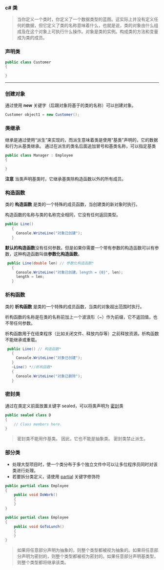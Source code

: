 ### c# 类

> 当你定义一个类时，你定义了一个数据类型的蓝图。这实际上并没有定义任何的数据，但它定义了类的名称意味着什么，也就是说，类的对象由什么组成及在这个对象上可执行什么操作。对象是类的实例。构成类的方法和变量成为类的成员。

### 声明类

```c#
public class Customer
{
    
}
```

------

### 创建对象

通过使用 **new** 关键字（后跟对象将基于的类的名称）可以创建对象。

```c#
Customer object1 = new Customer();
```

### 类继承

继承是通过使用“派生”来实现的，而派生意味着类是使用“基类”声明的，它的数据和行为从基类继承。  通过在派生的类名后面追加冒号和基类名称，可以指定基类

```c#
public class Manager : Employee
{
   
}
```

**注意** 当类声明基类时，它继承基类除构造函数以外的所有成员。



### 构造函数

类的 **构造函数** 是类的一个特殊的成员函数，当创建类的新对象时执行。

构造函数的名称与类的名称完全相同，它没有任何返回类型。 

```c#
public Line()
   {
     Console.WriteLine("对象已创建");
   }
```

**默认的构造函数**没有任何参数。但是如果你需要一个带有参数的构造函数可以有参数，这种构造函数叫做**参数化构造函数**。

```c#
 public Line(double len) // 参数化构造函数*
   {
     Console.WriteLine("对象已创建，length = {0}", len);
     length = len;
   }
```

### 析构函数

类的 **析构函数** 是类的一个特殊的成员函数，当类的对象超出范围时执行。

析构函数的名称是在类的名称前加上一个波浪形（~）作为前缀，它不返回值，也不带任何参数。

析构函数用于在结束程序（比如关闭文件、释放内存等）之前释放资源。析构函数不能继承或重载。

```c#
 public Line() // 构造函数*
   {
     Console.WriteLine("对象已创建");
   }
   ~Line() *//析构函数*
   {
     Console.WriteLine("对象已删除");
   }
```

### 密封类

通过在类定义前面放置关键字 sealed，可以将类声明为 [密封](ms-xhelp:///?method=page&id=8e4ed5d3-10be-47db-9488-0da2008e6f3f&vendor=Microsoft&topicVersion=140&topicLocale=ZH-CN)类

```c#
public sealed class D
{
    // Class members here.
}
```

> 密封类不能用作基类。 因此，它也不能是抽象类。 密封类禁止派生。



### 部分类

- 处理大型项目时，使一个类分布于多个独立文件中可以让多位程序员同时对该类进行处理。
- 若要拆分类定义，请使用 [partial](ms-xhelp:///?method=page&id=27320743-a22e-4c7b-b0b3-53afe3607334&vendor=Microsoft&topicVersion=140&topicLocale=ZH-CN)  关键字修饰符

```c#
public partial class Employee
{
    public void DoWork()
    {
    }
}

public partial class Employee
{
    public void GoToLunch()
    {
    }
}
```

> 如果将任意部分声明为抽象的，则整个类型都被视为抽象的。如果将任意部分声明为密封的，则整个类型都被视为密封的。如果任意部分声明基类型，则整个类型都将继承该类。